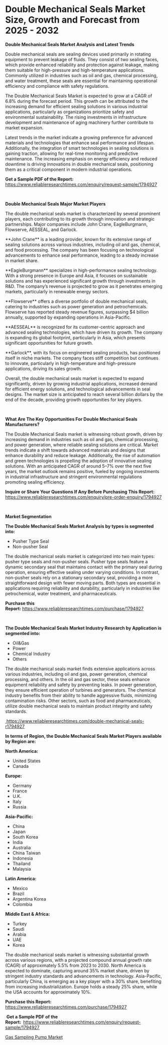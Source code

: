<p><h1>Double Mechanical Seals Market Size, Growth and Forecast from 2025 - 2032</h1></p><p><strong>Double Mechanical Seals Market Analysis and Latest Trends</strong></p>
<p><p>Double mechanical seals are sealing devices used primarily in rotating equipment to prevent leakage of fluids. They consist of two sealing faces, which provide enhanced reliability and protection against leakage, making them suitable for high-pressure and high-temperature applications. Commonly utilized in industries such as oil and gas, chemical processing, and water treatment, these seals are essential for maintaining operational efficiency and compliance with safety regulations.</p><p>The Double Mechanical Seals Market is expected to grow at a CAGR of 6.8% during the forecast period. This growth can be attributed to the increasing demand for efficient sealing solutions in various industrial applications, particularly as organizations prioritize safety and environmental sustainability. The rising investments in infrastructure development and maintenance of aging machinery further contribute to market expansion.</p><p>Latest trends in the market indicate a growing preference for advanced materials and technologies that enhance seal performance and lifespan. Additionally, the integration of smart technologies in sealing solutions is gaining traction, allowing for real-time monitoring and predictive maintenance. The increasing emphasis on energy efficiency and reduced downtime is driving innovations in double mechanical seals, positioning them as a critical component in modern industrial operations.</p></p>
<p><strong>Get a Sample PDF of the Report:&nbsp;</strong> <a href="https://www.reliableresearchtimes.com/enquiry/request-sample/1794927?utm_campaign=2035&utm_medium=2&utm_source=Github&utm_content=ia&utm_term=19022025&utm_id=double-mechanical-seals">https://www.reliableresearchtimes.com/enquiry/request-sample/1794927</a></p>
<p>&nbsp;</p>
<p><strong>Double Mechanical Seals Major Market Players</strong></p>
<p><p>The double mechanical seals market is characterized by several prominent players, each contributing to its growth through innovation and strategic partnerships. Major companies include John Crane, EagleBurgmann, Flowserve, AESSEAL, and Garlock. </p><p>**John Crane** is a leading provider, known for its extensive range of sealing solutions across various industries, including oil and gas, chemical, and food processing. The company has been focusing on technological advancements to enhance seal performance, leading to a steady increase in market share. </p><p>**EagleBurgmann** specializes in high-performance sealing technology. With a strong presence in Europe and Asia, it focuses on sustainable solutions and has experienced significant growth through investments in R&D. The company’s revenue is projected to grow as it penetrates emerging markets, particularly in renewable energy sectors.</p><p>**Flowserve** offers a diverse portfolio of double mechanical seals, catering to industries such as power generation and petrochemicals. Flowserve has reported steady revenue figures, surpassing $4 billion annually, supported by expanding operations in Asia-Pacific.</p><p>**AESSEAL** is recognized for its customer-centric approach and advanced sealing technologies, which have driven its growth. The company is expanding its global footprint, particularly in Asia, which presents significant opportunities for future growth.</p><p>**Garlock**, with its focus on engineered sealing products, has positioned itself in niche markets. The company faces stiff competition but continues to innovate, particularly in high-temperature and high-pressure applications, driving its sales growth.</p><p>Overall, the double mechanical seals market is expected to expand significantly, driven by growing industrial applications, increased demand for efficient energy solutions, and technological advancements in seal designs. The market size is anticipated to reach several billion dollars by the end of the decade, providing growth opportunities for key players.</p></p>
<p>&nbsp;</p>
<p><strong>What Are The Key Opportunities For Double Mechanical Seals Manufacturers?</strong></p>
<p><p>The Double Mechanical Seals market is witnessing robust growth, driven by increasing demand in industries such as oil and gas, chemical processing, and power generation, where reliable sealing solutions are critical. Market trends indicate a shift towards advanced materials and designs that enhance durability and reduce leakage. Additionally, the rise of automation and green technologies is propelling the adoption of innovative sealing solutions. With an anticipated CAGR of around 5–7% over the next five years, the market outlook remains positive, fueled by ongoing investments in industrial infrastructure and stringent environmental regulations promoting sealing efficiency.</p></p>
<p><strong>Inquire or Share Your Questions If Any Before Purchasing This Report:</strong> <a href="https://www.reliableresearchtimes.com/enquiry/pre-order-enquiry/1794927?utm_campaign=2035&utm_medium=2&utm_source=Github&utm_content=ia&utm_term=19022025&utm_id=double-mechanical-seals">https://www.reliableresearchtimes.com/enquiry/pre-order-enquiry/1794927</a></p>
<p>&nbsp;</p>
<p><strong>Market Segmentation</strong></p>
<p><strong>The Double Mechanical Seals Market Analysis by types is segmented into:</strong></p>
<p><ul><li>Pusher Type Seal</li><li>Non-pusher Seal</li></ul></p>
<p><p>The double mechanical seals market is categorized into two main types: pusher type seals and non-pusher seals. Pusher type seals feature a dynamic secondary seal that maintains contact with the primary seal during operation, ensuring effective sealing under varying conditions. In contrast, non-pusher seals rely on a stationary secondary seal, providing a more straightforward design with fewer moving parts. Both types are essential in applications requiring reliability and durability, particularly in industries like petrochemical, water treatment, and pharmaceuticals.</p></p>
<p><strong>Purchase this Report:&nbsp;</strong><a href="https://www.reliableresearchtimes.com/purchase/1794927?utm_campaign=2035&utm_medium=2&utm_source=Github&utm_content=ia&utm_term=19022025&utm_id=double-mechanical-seals">https://www.reliableresearchtimes.com/purchase/1794927</a></p>
<p>&nbsp;</p>
<p><strong>The Double Mechanical Seals Market Industry Research by Application is segmented into:</strong></p>
<p><ul><li>Oil&Gas</li><li>Power</li><li>Chemical Industry</li><li>Others</li></ul></p>
<p><p>The double mechanical seals market finds extensive applications across various industries, including oil and gas, power generation, chemical processing, and others. In the oil and gas sector, these seals enhance equipment reliability and safety by preventing leaks. In power generation, they ensure efficient operation of turbines and generators. The chemical industry benefits from their ability to handle aggressive fluids, minimizing contamination risks. Other sectors, such as food and pharmaceuticals, utilize double mechanical seals to maintain product integrity and safety standards.</p></p>
<p><a href="https://www.reliableresearchtimes.com/double-mechanical-seals-r1794927?utm_campaign=2035&utm_medium=2&utm_source=Github&utm_content=ia&utm_term=19022025&utm_id=double-mechanical-seals">&nbsp;https://www.reliableresearchtimes.com/double-mechanical-seals-r1794927</a></p>
<p><strong>In terms of Region, the Double Mechanical Seals Market Players available by Region are:</strong></p>
<p>
    <p> <strong> North America: </strong>
        <ul>
            <li>United States</li>
            <li>Canada</li>
        </ul>
        </p> 
    <p> <strong> Europe: </strong>
        <ul>
            <li>Germany</li>
            <li>France</li>
            <li>U.K.</li>
            <li>Italy</li>
            <li>Russia</li>
        </ul>
        </p> 
    <p> <strong> Asia-Pacific: </strong>
        <ul>
            <li>China</li>
            <li>Japan</li>
            <li>South Korea</li>
            <li>India</li>
            <li>Australia</li>
            <li>China Taiwan</li>
            <li>Indonesia</li>
            <li>Thailand</li>
            <li>Malaysia</li>
        </ul>
        </p> 
    <p> <strong> Latin America: </strong>
        <ul>
            <li>Mexico</li>
            <li>Brazil</li>
            <li>Argentina Korea</li>
            <li>Colombia</li>
        </ul>
        </p> 
    <p> <strong> Middle East & Africa: </strong>
        <ul>
            <li>Turkey</li>
            <li>Saudi</li>
            <li>Arabia</li>
            <li>UAE</li>
            <li>Korea</li>
        </ul>
    </p>
    </p>
<p><p>The double mechanical seals market is witnessing substantial growth across various regions, with a projected compound annual growth rate (CAGR) of approximately 5.5% from 2023 to 2030. North America is expected to dominate, capturing around 35% market share, driven by stringent industry standards and advancements in technology. Asia-Pacific, particularly China, is emerging as a key player with a 30% share, benefiting from increasing industrialization. Europe holds a steady 25% share, while the USA accounts for approximately 10%.</p></p>
<p><strong>Purchase this Report: </strong><a href="https://www.reliableresearchtimes.com/purchase/1794927?utm_campaign=2035&utm_medium=2&utm_source=Github&utm_content=ia&utm_term=19022025&utm_id=double-mechanical-seals">https://www.reliableresearchtimes.com/purchase/1794927</a></p>
<p>&nbsp;<strong>Get a Sample PDF of the Report:&nbsp;&nbsp;</strong><a href="https://www.reliableresearchtimes.com/enquiry/request-sample/1794927?utm_campaign=2035&utm_medium=2&utm_source=Github&utm_content=ia&utm_term=19022025&utm_id=double-mechanical-seals">https://www.reliableresearchtimes.com/enquiry/request-sample/1794927</a></p>
<p><strong></strong></p>
<p><p><a href="https://github.com/GenaGaines34/Market-Research-Report-List-1/blob/main/gas-sampling-pump-market.md?utm_campaign=2035&utm_medium=2&utm_source=Github&utm_content=ia&utm_term=19022025&utm_id=double-mechanical-seals">Gas Sampling Pump Market</a></p></p>